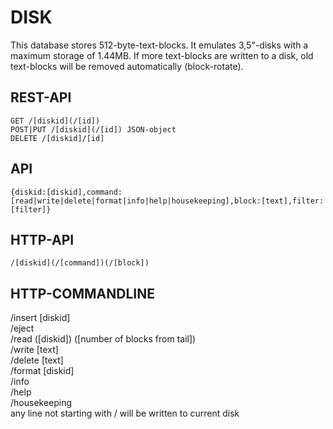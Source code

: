# DISK
This database stores 512-byte-text-blocks. It emulates 3,5"-disks with a maximum storage of 1.44MB. If more text-blocks are written to a disk, old text-blocks will be removed automatically (block-rotate).

## REST-API
```
GET /[diskid](/[id])
POST|PUT /[diskid](/[id]) JSON-object
DELETE /[diskid]/[id]
```
## API
`{diskid:[diskid],command:[read|write|delete|format|info|help|housekeeping],block:[text],filter:[filter]}`
## HTTP-API
`/[diskid](/[command])(/[block])`
## HTTP-COMMANDLINE
/insert [diskid]  
/eject  
/read ([diskid]) ([number of blocks from tail])  
/write [text]  
/delete [text]  
/format [diskid]  
/info  
/help  
/housekeeping  
any line not starting with / will be written to current disk  